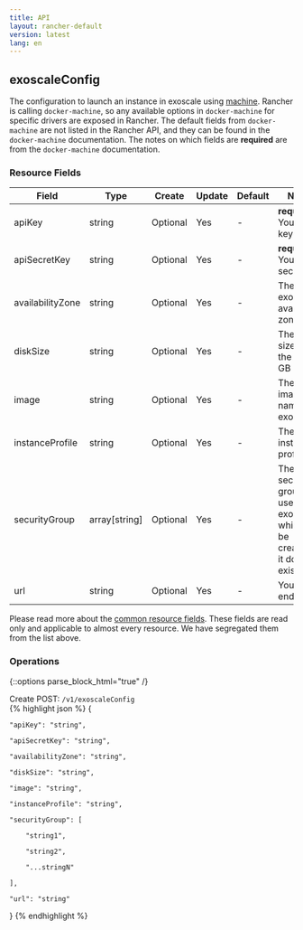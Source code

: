 ```yaml
---
title: API
layout: rancher-default
version: latest
lang: en
---
```


## exoscaleConfig

The configuration to launch an instance in exoscale using [machine]({{site.baseurl}}/rancher/{{page.version}}/{{page.lang}}/api/api-resources/machine). Rancher is calling `docker-machine`, so any available options in `docker-machine` for specific drivers are exposed in Rancher. The default fields from `docker-machine` are not listed in the Rancher API, and they can be found in the `docker-machine` documentation. The notes on which fields are **required** are from the `docker-machine` documentation.

### Resource Fields

Field | Type | Create | Update | Default | Notes
---|---|---|---|---|---
apiKey | string | Optional | Yes | - | <strong>required</strong> Your API key
apiSecretKey | string | Optional | Yes | - | <strong>required</strong> Your API secret key
availabilityZone | string | Optional | Yes | - | The exoscale availability zone
diskSize | string | Optional | Yes | - | The disk size for the host in GB
image | string | Optional | Yes | - | The image name for exoscale
instanceProfile | string | Optional | Yes | - | The instance profile
securityGroup | array[string] | Optional | Yes | - | The security group to use in exoscale, which will be created if it doesn’t exist
url | string | Optional | Yes | - | Your API endpoint


Please read more about the [common resource fields]({{site.baseurl}}/rancher/{{page.version}}/{{page.lang}}/api/common/). 
These fields are read only and applicable to almost every resource. We have segregated them from the list above.


### Operations
{::options parse_block_html="true" /}



<div class="action">
<span class="header">
Create
<span class="headerright">POST:  <code>/v1/exoscaleConfig</code></span></span>
<div class="action-contents">
{% highlight json %} 
{

	"apiKey": "string",

	"apiSecretKey": "string",

	"availabilityZone": "string",

	"diskSize": "string",

	"image": "string",

	"instanceProfile": "string",

	"securityGroup": [

		"string1",

		"string2",

		"...stringN"

	],

	"url": "string"

} 
{% endhighlight %}
</div>
</div>










